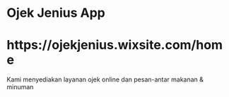# Ojek Jenius App

<h1>https://ojekjenius.wixsite.com/home</h1>

<p>Kami menyediakan layanan ojek online dan pesan-antar makanan & minuman</p>
